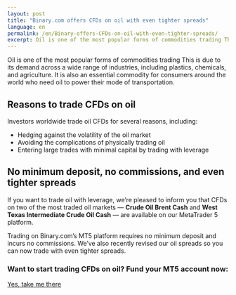 ```yaml
---
layout: post
title: "Binary.com offers CFDs on oil with even tighter spreads"
language: en
permalink: /en/Binary-offers-CFDs-on-oil-with-even-tighter-spreads/
excerpt: Oil is one of the most popular forms of commodities trading This is due to its demand across a wide range of industries, including plastics, chemicals, and agriculture...
---
```

Oil is one of the most popular forms of commodities trading This is due to its demand across a wide range of industries, including plastics, chemicals, and agriculture. It is also an essential commodity for consumers around the world who need oil to power their mode of transportation.

## Reasons to trade CFDs on oil

Investors worldwide trade oil CFDs for several reasons, including:

<ul class="bullet">
    <li>Hedging against the volatility of the oil market</li>
    <li>Avoiding the complications of physically trading oil</li>
    <li>Entering large trades with minimal capital by trading with leverage</li>
</ul>

## No minimum deposit, no commissions, and even tighter spreads

If you want to trade oil with leverage, we’re pleased to inform you that CFDs on two of the most traded oil markets –– <strong>Crude Oil Brent Cash</strong> and <strong>West Texas Intermediate Crude Oil Cash</strong> –– are available on our MetaTrader 5 platform.

Trading on Binary.com’s MT5 platform requires no minimum deposit and incurs no commissions. We’ve also recently revised our oil spreads so you can now trade with even tighter spreads.

<div class="cta">
    <h3 class="secondary-color">Want to start trading CFDs on oil? Fund your MT5 account now:</h3>
    <a class="button" href="https://www.binary.com/en/user/metatrader.html"><span>Yes, take me there</span></a>
</div>